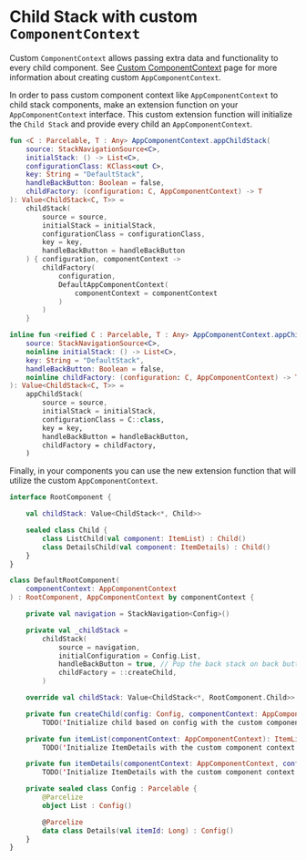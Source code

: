 # Child Stack with custom `ComponentContext`

Custom `ComponentContext` allows passing extra data and functionality to every child component. See [Custom ComponentContext](../../component/custom-component-context.md) page for more information about creating custom `AppComponentContext`.

In order to pass custom component context like `AppComponentContext` to child stack components, make an extension function on your `AppComponentContext` interface. This custom extension function will initialize the `Child Stack` and provide every child an `AppComponentContext`.

```kotlin
fun <C : Parcelable, T : Any> AppComponentContext.appChildStack(
    source: StackNavigationSource<C>,
    initialStack: () -> List<C>,
    configurationClass: KClass<out C>,
    key: String = "DefaultStack",
    handleBackButton: Boolean = false,
    childFactory: (configuration: C, AppComponentContext) -> T
): Value<ChildStack<C, T>> =
    childStack(
        source = source,
        initialStack = initialStack,
        configurationClass = configurationClass,
        key = key,
        handleBackButton = handleBackButton
    ) { configuration, componentContext ->
        childFactory(
            configuration,
            DefaultAppComponentContext(
                componentContext = componentContext
            )
        )
    }

inline fun <reified C : Parcelable, T : Any> AppComponentContext.appChildStack(
    source: StackNavigationSource<C>,
    noinline initialStack: () -> List<C>,
    key: String = "DefaultStack",
    handleBackButton: Boolean = false,
    noinline childFactory: (configuration: C, AppComponentContext) -> T
): Value<ChildStack<C, T>> =
    appChildStack(
        source = source,
        initialStack = initialStack,
        configurationClass = C::class,
        key = key,
        handleBackButton = handleBackButton,
        childFactory = childFactory,
    )
```

Finally, in your components you can use the new extension function that will utilize the custom `AppComponentContext`.

```kotlin
interface RootComponent {

    val childStack: Value<ChildStack<*, Child>>

    sealed class Child {
        class ListChild(val component: ItemList) : Child()
        class DetailsChild(val component: ItemDetails) : Child()
    }
}

class DefaultRootComponent(
    componentContext: AppComponentContext
) : RootComponent, AppComponentContext by componentContext {

    private val navigation = StackNavigation<Config>()

    private val _childStack =
        childStack(
            source = navigation,
            initialConfiguration = Config.List,
            handleBackButton = true, // Pop the back stack on back button press
            childFactory = ::createChild,
        )

    override val childStack: Value<ChildStack<*, RootComponent.Child>> = _childStack

    private fun createChild(config: Config, componentContext: AppComponentContext): RootComponent.Child =
        TODO('Initialize child based on config with the custom component context')

    private fun itemList(componentContext: AppComponentContext): ItemListComponent =
        TODO('Initialize ItemDetails with the custom component context')

    private fun itemDetails(componentContext: AppComponentContext, config: Config.Details): ItemDetailsComponent =
        TODO('Initialize ItemDetails with the custom component context')

    private sealed class Config : Parcelable {
        @Parcelize
        object List : Config()

        @Parcelize
        data class Details(val itemId: Long) : Config()
    }
}
```
